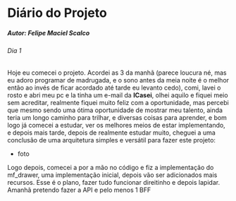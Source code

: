 # Diário do Projeto

##### Autor: Felipe Maciel Scalco

###### Dia 1

Hoje eu comecei o projeto. Acordei as 3 da manhã (parece loucura né, mas eu adoro programar de madrugada, e o sono antes da meia noite é o melhor então ao invés de ficar acordado até tarde eu levanto cedo), comi, lavei o rosto e abri meu pc e la tinha um e-mail da **ICasei**, olhei aquilo e fiquei meio sem acreditar, realmente fiquei muito feliz com a oportunidade, mas percebi que mesmo sendo uma ótima oportunidade de mostrar meu talento, ainda teria um longo caminho para trilhar, e diversas coisas para aprender, e bom logo já comecei a estudar, ver os melhores meios de estar implementando, e depois mais tarde, depois de realmente estudar muito, cheguei a uma conclusão de uma arquitetura simples e versátil para fazer este projeto:

- foto

Logo depois, comecei a por a mão no código e fiz a implementação do mf_drawer, uma implementação inicial, depois vão ser adicionados mais recursos.
Esse é o plano, fazer tudo funcionar direitinho e depois lapidar.
Amanhã pretendo fazer a API e pelo menos 1 BFF
